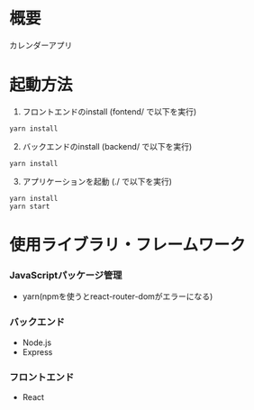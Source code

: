 # 概要
カレンダーアプリ

# 起動方法
1. フロントエンドのinstall (fontend/ で以下を実行)
```
yarn install
```

2. バックエンドのinstall (backend/ で以下を実行)
```
yarn install
```

3. アプリケーションを起動 (./ で以下を実行)
```
yarn install
yarn start
```

# 使用ライブラリ・フレームワーク
### JavaScriptパッケージ管理
- yarn(npmを使うとreact-router-domがエラーになる)

### バックエンド
- Node.js
- Express

### フロントエンド
- React
